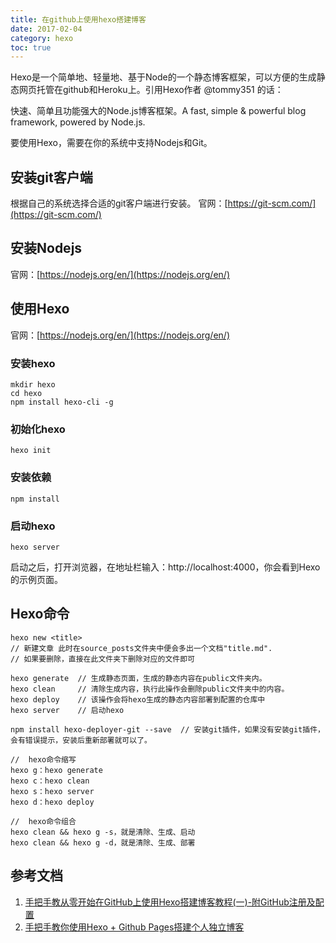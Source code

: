 ```yaml
---
title: 在github上使用hexo搭建博客
date: 2017-02-04
category: hexo
toc: true
---
```


Hexo是一个简单地、轻量地、基于Node的一个静态博客框架，可以方便的生成静态网页托管在github和Heroku上。引用Hexo作者 @tommy351 的话：

快速、简单且功能强大的Node.js博客框架。A fast, simple & powerful blog framework, powered by Node.js.

要使用Hexo，需要在你的系统中支持Nodejs和Git。


## 安装git客户端

根据自己的系统选择合适的git客户端进行安装。
官网：[https://git-scm.com/](https://git-scm.com/)

## 安装Nodejs
官网：[https://nodejs.org/en/](https://nodejs.org/en/)

## 使用Hexo
官网：[https://nodejs.org/en/](https://nodejs.org/en/)

### 安装hexo

```
mkdir hexo
cd hexo
npm install hexo-cli -g
```

### 初始化hexo

```
hexo init
```

### 安装依赖

```
npm install
```

### 启动hexo

```
hexo server
```

启动之后，打开浏览器，在地址栏输入：http://localhost:4000，你会看到Hexo的示例页面。

## Hexo命令

```
hexo new <title>
// 新建文章 此时在source_posts文件夹中便会多出一个文档"title.md".
// 如果要删除，直接在此文件夹下删除对应的文件即可

hexo generate  // 生成静态页面，生成的静态内容在public文件夹内。
hexo clean     // 清除生成内容，执行此操作会删除public文件夹中的内容。 
hexo deploy    // 该操作会将hexo生成的静态内容部署到配置的仓库中
hexo server    // 启动hexo

npm install hexo-deployer-git --save  // 安装git插件，如果没有安装git插件，会有错误提示，安装后重新部署就可以了。

//  hexo命令缩写
hexo g：hexo generate
hexo c：hexo clean
hexo s：hexo server
hexo d：hexo deploy

//  hexo命令组合
hexo clean && hexo g -s，就是清除、生成、启动
hexo clean && hexo g -d，就是清除、生成、部署
```

## 参考文档

1. [手把手教从零开始在GitHub上使用Hexo搭建博客教程(一)-附GitHub注册及配置](http://www.jianshu.com/p/f4cc5866946b)
2. [手把手教你使用Hexo + Github Pages搭建个人独立博客](http://jiji262.github.io/2016/04/15/2016-04-15-hexo-github-pages-blog/)


